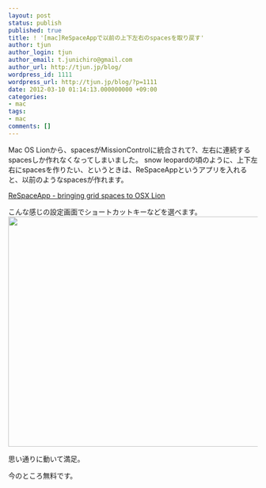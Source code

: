 ```yaml
---
layout: post
status: publish
published: true
title: ! '[mac]ReSpaceAppで以前の上下左右のspacesを取り戻す'
author: tjun
author_login: tjun
author_email: t.junichiro@gmail.com
author_url: http://tjun.jp/blog/
wordpress_id: 1111
wordpress_url: http://tjun.jp/blog/?p=1111
date: 2012-03-10 01:14:13.000000000 +09:00
categories:
- mac
tags:
- mac
comments: []
---
```

Mac OS Lionから、spacesがMissionControlに統合されて?、左右に連続するspacesしか作れなくなってしまいました。
snow leopardの頃のように、上下左右にspacesを作りたい、というときは、ReSpaceAppというアプリを入れると、以前のようなspacesが作れます。

<a href="http://switchstep.com/ReSpaceApp">ReSpaceApp - bringing grid spaces to OSX Lion</a>

こんな感じの設定画面でショートカットキーなどを選べます。
<a href="http://tjun.jp/blog/2012/03/mac_spaces_respaceapp/respaceapp/" rel="attachment wp-att-1112"><img src="http://tjun.jp/blog/img/2012/03/ReSpaceApp-512x464.jpg" alt="" title="ReSpaceApp" width="512" height="464" class="aligncenter size-large wp-image-1112" /></a>


思い通りに動いて満足。

今のところ無料です。
